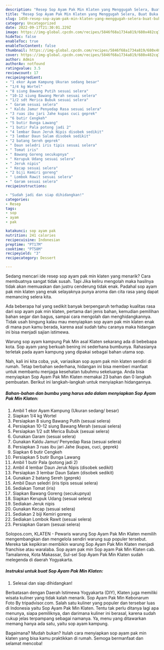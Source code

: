 ```yaml
---
description: "Resep Sop Ayam Pak Min Klaten yang Menggugah Selera, Buat Buka Puasa Menggugah Selera"
title: "Resep Sop Ayam Pak Min Klaten yang Menggugah Selera, Buat Buka Puasa Menggugah Selera"
slug: 1450-resep-sop-ayam-pak-min-klaten-yang-menggugah-selera-buat-buka-puasa-menggugah-selera
category: Uncategorized
date: 2022-09-17T21:30:01.229Z
image: https://img-global.cpcdn.com/recipes/5846f68a1734a819/680x482cq70/sop-ayam-pak-min-klaten-foto-resep-utama.jpg
hideToc: false
enableToc: true
enableTocContent: false
thumbnail: https://img-global.cpcdn.com/recipes/5846f68a1734a819/680x482cq70/sop-ayam-pak-min-klaten-foto-resep-utama.jpg
cover: https://img-global.cpcdn.com/recipes/5846f68a1734a819/680x482cq70/sop-ayam-pak-min-klaten-foto-resep-utama.jpg
author: Admin
authorAv: notfound
ratingvalue: 3.5
reviewcount: 17
recipeingredient:
- "1 ekor Ayam Kampung Ukuran sedang besar"
- "1/4 kg Wortel"
- "8 siung Bawang Putih sesuai selera"
- "10-12 siung Bawang Merah sesuai selera"
- "1/2 sdt Merica Bubuk sesuai selera"
- " Garam sesuai selera"
- " Kaldu Jamur Penyedap Rasa sesuai selera"
- "3 ruas ibu jari Jahe kupas cuci geprek"
- "6 butir Cengkeh"
- "5 butir Bunga Lawang"
- "1 butir Pala potong jadi 2"
- "4 lembar Daun Jeruk Nipis disobek sedikit"
- "3 lembar Daun Salam disobek sedikit"
- "2 batang Sereh geprek"
- " Daun seledri iris tipis sesuai selera"
- " Tomat iris"
- " Bawang Goreng secukupnya"
- " Kerupuk Udang sesuai selera"
- " Jeruk nipis"
- " Kecap sesuai selera"
- "2 biji Kemiri goreng"
- " Lombok Rawit sesuai selera"
- " Garam sesuai selera"
recipeinstructions:

- "Sudah jadi dan siap dihidangkan!"
categories:
- Resep
tags:
- sop
- ayam
- pak

katakunci: sop ayam pak 
nutrition: 241 calories
recipecuisine: Indonesian
preptime: "PT17M"
cooktime: "PT58M"
recipeyield: "3"
recipecategory: Dessert

---
```



Sedang mencari ide resep sop ayam pak min klaten yang menarik? Cara membuatnya sangat tidak susah. Tapi Jika keliru mengolah maka hasilnya tidak akan memuaskan dan justru cenderung tidak enak. Padahal sop ayam pak min klaten yang enak selayaknya punya aroma dan cita rasa yang dapat memancing selera kita.


Ada beberapa hal yang sedikit banyak berpengaruh terhadap kualitas rasa dari sop ayam pak min klaten, pertama dari jenis bahan, kemudian pemilihan bahan segar dan bagus, sampai cara mengolah dan menghidangkannya. Tidak usah bingung kalau mau menyiapkan sop ayam pak min klaten enak di mana pun kamu berada, karena asal sudah tahu caranya maka hidangan ini bisa menjadi sajian istimewa.

Warung sop ayam kampung Pak Min asal Klaten sekarang ada di bebebapa kota. Sop ayam yang berkuah bening ini sederhana bumbunya. Rahasianya terletak pada ayam kampung yang dipakai sebagai bahan utama sop.


Nah, kali ini kita coba, yuk, variasikan sop ayam pak min klaten sendiri di rumah. Tetap berbahan sederhana, hidangan ini bisa memberi manfaat untuk membantu menjaga kesehatan tubuhmu sekeluarga. Anda bisa menyiapkan Sop Ayam Pak Min Klaten memakai 23 bahan dan 0 langkah pembuatan. Berikut ini langkah-langkah untuk menyiapkan hidangannya.

<!--inarticleads1-->

##### Bahan-bahan dan bumbu yang harus ada dalam menyiapkan Sop Ayam Pak Min Klaten:

1. Ambil 1 ekor Ayam Kampung (Ukuran sedang/ besar)
1. Siapkan 1/4 kg Wortel
1. Persiapkan 8 siung Bawang Putih (sesuai selera)
1. Persiapkan 10-12 siung Bawang Merah (sesuai selera)
1. Persiapkan 1/2 sdt Merica Bubuk (sesuai selera)
1. Gunakan  Garam (sesuai selera)
1. Gunakan  Kaldu Jamur/ Penyedap Rasa (sesuai selera)
1. Persiapkan 3 ruas ibu jari Jahe (kupas, cuci, geprek)
1. Siapkan 6 butir Cengkeh
1. Persiapkan 5 butir Bunga Lawang
1. Ambil 1 butir Pala (potong jadi 2)
1. Ambil 4 lembar Daun Jeruk Nipis (disobek sedikit)
1. Persiapkan 3 lembar Daun Salam (disobek sedikit)
1. Gunakan 2 batang Sereh (geprek)
1. Ambil  Daun seledri (iris tipis sesuai selera)
1. Sediakan  Tomat (iris)
1. Siapkan  Bawang Goreng (secukupnya)
1. Siapkan  Kerupuk Udang (sesuai selera)
1. Sediakan  Jeruk nipis
1. Gunakan  Kecap (sesuai selera)
1. Sediakan 2 biji Kemiri goreng
1. Sediakan  Lombok Rawit (sesuai selera)
1. Persiapkan  Garam (sesuai selera)


Solopos.com, KLATEN - Pewaris warung Sop Ayam Pak Min Klaten memilih mengembangkan dan mengelola sendiri warung sup populer tersebut. Mereka tak kepikiran membikin warung Sop Ayam Pak Min Klaten menjadi franchise atau waralaba. Sop ayam pak min Sop ayam Pak Min Klaten cab. Tamalanrea, Kota Makassar, Sul-sel Sop Ayam Pak Min Klaten sudah melegenda di daerah Yogyakarta. 

<!--inarticleads2-->

##### Instruksi untuk buat Sop Ayam Pak Min Klaten:


1. Selesai dan siap dihidangkan!

Berbatasan dengan Daerah Istimewa Yogyakarta (DIY), Klaten juga memiliki wisata kuliner yang tidak kalah menarik. Sop Ayam Pak Min Kebonarum ️ Foto By tripadvisor.com. Salah satu kuliner yang populer dan tersebar luas di Indonesia yaitu Sop Ayam Pak Min Klaten. Tentu tak perlu ditanya lagi apa menunya, siapa pemiliknya, dan darimana kuliner ini berasal, karena sudah cukup jelas terpampang sebagai namanya. Ya, menu yang ditawarkan memang hanya ada satu, yaitu sop ayam kampung. 

Bagaimana? Mudah bukan? Itulah cara menyiapkan sop ayam pak min klaten yang bisa kamu praktikkan di rumah. Semoga bermanfaat dan selamat mencoba!
